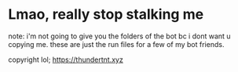 # Lmao, really stop stalking me
note: i'm not going to give you the folders of the bot bc i dont want u copying me.
these are just the run files for a few of my bot friends.









copyright lol; https://thundertnt.xyz
